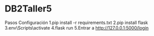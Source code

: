 # DB2Taller5
Pasos Configuración
1.pip install -r requirements.txt
2.pip install flask
3.env\Scripts\activate
4.flask run
5.Entrar a http://127.0.0.1:5000/login
